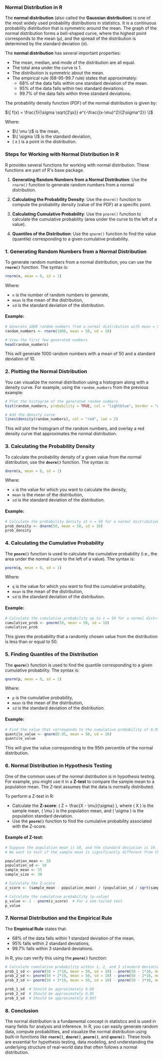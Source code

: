 ### Normal Distribution in R

The **normal distribution** (also called the **Gaussian distribution**) is one of the most widely used probability distributions in statistics. It is a continuous probability distribution that is symmetric around the mean. The graph of the normal distribution forms a bell-shaped curve, where the highest point corresponds to the mean (µ), and the spread of the distribution is determined by the standard deviation (σ).

The **normal distribution** has several important properties:
- The mean, median, and mode of the distribution are all equal.
- The total area under the curve is 1.
- The distribution is symmetric about the mean.
- The empirical rule (68-95-99.7 rule) states that approximately:
  - 68% of the data falls within one standard deviation of the mean.
  - 95% of the data falls within two standard deviations.
  - 99.7% of the data falls within three standard deviations.

The probability density function (PDF) of the normal distribution is given by:

$\[
f(x) = \frac{1}{\sigma \sqrt{2\pi}} e^{-\frac{(x-\mu)^2}{2\sigma^2}}
\]$

Where:
- $\( \mu \)$ is the mean,
- $\( \sigma \)$ is the standard deviation,
- \( x \) is a point in the distribution.

### Steps for Working with Normal Distribution in R

R provides several functions for working with normal distribution. These functions are part of R's base package.

1. **Generating Random Numbers from a Normal Distribution**:
   Use the `rnorm()` function to generate random numbers from a normal distribution.
   
2. **Calculating the Probability Density**:
   Use the `dnorm()` function to compute the probability density (value of the PDF) at a specific point.

3. **Calculating Cumulative Probability**:
   Use the `pnorm()` function to calculate the cumulative probability (area under the curve to the left of a value).

4. **Quantiles of the Distribution**:
   Use the `qnorm()` function to find the value (quantile) corresponding to a given cumulative probability.

### 1. **Generating Random Numbers from a Normal Distribution**

To generate random numbers from a normal distribution, you can use the **`rnorm()`** function. The syntax is:

```r
rnorm(n, mean = 0, sd = 1)
```

Where:
- `n` is the number of random numbers to generate,
- `mean` is the mean of the distribution,
- `sd` is the standard deviation of the distribution.

#### Example:

```r
# Generate 1000 random numbers from a normal distribution with mean = 50 and sd = 10
random_numbers <- rnorm(1000, mean = 50, sd = 10)

# View the first few generated numbers
head(random_numbers)
```

This will generate 1000 random numbers with a mean of 50 and a standard deviation of 10.

### 2. **Plotting the Normal Distribution**

You can visualize the normal distribution using a histogram along with a density curve. For example, using the `random_numbers` from the previous example:

```r
# Plot the histogram of the generated random numbers
hist(random_numbers, probability = TRUE, col = "lightblue", border = "white", main = "Normal Distribution", xlab = "Value")

# Add the density curve
lines(density(random_numbers), col = "red", lwd = 2)
```

This will plot the histogram of the random numbers, and overlay a red density curve that approximates the normal distribution.

### 3. **Calculating the Probability Density**

To calculate the probability density of a given value from the normal distribution, use the **`dnorm()`** function. The syntax is:

```r
dnorm(x, mean = 0, sd = 1)
```

Where:
- `x` is the value for which you want to calculate the density,
- `mean` is the mean of the distribution,
- `sd` is the standard deviation of the distribution.

#### Example:

```r
# Calculate the probability density at x = 50 for a normal distribution with mean = 50 and sd = 10
prob_density <- dnorm(50, mean = 50, sd = 10)
prob_density
```

### 4. **Calculating the Cumulative Probability**

The **`pnorm()`** function is used to calculate the cumulative probability (i.e., the area under the normal curve to the left of a value). The syntax is:

```r
pnorm(q, mean = 0, sd = 1)
```

Where:
- `q` is the value for which you want to find the cumulative probability,
- `mean` is the mean of the distribution,
- `sd` is the standard deviation of the distribution.

#### Example:

```r
# Calculate the cumulative probability up to x = 50 for a normal distribution with mean = 50 and sd = 10
cumulative_prob <- pnorm(50, mean = 50, sd = 10)
cumulative_prob
```

This gives the probability that a randomly chosen value from the distribution is less than or equal to 50.

### 5. **Finding Quantiles of the Distribution**

The **`qnorm()`** function is used to find the quantile corresponding to a given cumulative probability. The syntax is:

```r
qnorm(p, mean = 0, sd = 1)
```

Where:
- `p` is the cumulative probability,
- `mean` is the mean of the distribution,
- `sd` is the standard deviation of the distribution.

#### Example:

```r
# Find the value that corresponds to the cumulative probability of 0.95 for a normal distribution with mean = 50 and sd = 10
quantile_value <- qnorm(0.95, mean = 50, sd = 10)
quantile_value
```

This will give the value corresponding to the 95th percentile of the normal distribution.

### 6. **Normal Distribution in Hypothesis Testing**

One of the common uses of the normal distribution is in hypothesis testing. For example, you might use it in a **Z-test** to compare the sample mean to a population mean. The Z-test assumes that the data is normally distributed.

To perform a Z-test in R:
- Calculate the **Z-score**: \( Z = \frac{X - \mu}{\sigma} \), where \( X \) is the sample mean, \( \mu \) is the population mean, and \( \sigma \) is the population standard deviation.
- Use the **`pnorm()`** function to find the cumulative probability associated with the Z-score.

#### Example of Z-test:

```r
# Suppose the population mean is 50, and the standard deviation is 10. A sample mean of 55
# We want to test if the sample mean is significantly different from the population mean.

population_mean <- 50
population_sd <- 10
sample_mean <- 55
sample_size <- 30

# Calculate the Z-score
z_score <- (sample_mean - population_mean) / (population_sd / sqrt(sample_size))

# Calculate the cumulative probability (p-value)
p_value <- 1 - pnorm(z_score)  # For a one-tailed test
p_value
```

### 7. **Normal Distribution and the Empirical Rule**

The **Empirical Rule** states that:
- 68% of the data falls within 1 standard deviation of the mean,
- 95% falls within 2 standard deviations,
- 99.7% falls within 3 standard deviations.

In R, you can verify this using the **`pnorm()`** function:

```r
# Calculate cumulative probability within 1, 2, and 3 standard deviations of the mean
prob_1_sd <- pnorm(50 + 1*10, mean = 50, sd = 10) - pnorm(50 - 1*10, mean = 50, sd = 10)
prob_2_sd <- pnorm(50 + 2*10, mean = 50, sd = 10) - pnorm(50 - 2*10, mean = 50, sd = 10)
prob_3_sd <- pnorm(50 + 3*10, mean = 50, sd = 10) - pnorm(50 - 3*10, mean = 50, sd = 10)

prob_1_sd  # Should be approximately 0.68
prob_2_sd  # Should be approximately 0.95
prob_3_sd  # Should be approximately 0.997
```

### 8. **Conclusion**

The normal distribution is a fundamental concept in statistics and is used in many fields for analysis and inference. In R, you can easily generate random data, compute probabilities, and visualize the normal distribution using built-in functions like **`rnorm()`**, **`dnorm()`**, **`pnorm()`**, and **`qnorm()`**. These tools are essential for hypothesis testing, data modeling, and understanding the underlying structure of real-world data that often follows a normal distribution.
